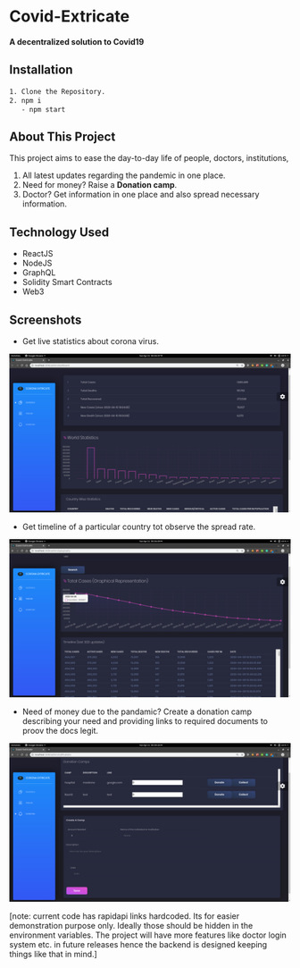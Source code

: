 #                                              Covid-Extricate
####                                 A decentralized solution to Covid19

##  Installation
```
1. Clone the Repository.
2. npm i
   - npm start

```  
## About This Project
This project aims to ease the day-to-day life of people, doctors, institutions, 
1. All latest updates regarding the pandemic in one place.
2. Need for money? Raise a **Donation camp**.
3. Doctor? Get information in one place and also spread necessary information.

## Technology Used
* ReactJS
* NodeJS
* GraphQL
* Solidity Smart Contracts
* Web3

## Screenshots

* Get live statistics about corona virus.

![](GithubImages/3.png)


* Get timeline of a particular country tot observe the spread rate.

![](GithubImages/2.png)


* Need of money due to the pandamic? Create a donation camp describing your need and providing links to required  documents to proov the docs legit.

![](GithubImages/1.png)

[note: current code has rapidapi links hardcoded. Its for easier demonstration purpose only. Ideally those should be hidden in the environment variables. The project will have more features like doctor login system etc. in future releases hence the backend is designed keeping things like that in mind.]
